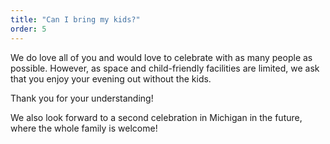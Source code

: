 ```yaml
---
title: "Can I bring my kids?"
order: 5
---
```


We do love all of you and would love to celebrate with as many people as possible. However, as space and child-friendly facilities are limited, we ask that you enjoy your evening out without the kids.

Thank you for your understanding!

We also look forward to a second celebration in Michigan in the future, where the whole family is welcome!